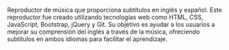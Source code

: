 Reproductor de música que proporciona subtítulos en inglés y español. Este reproductor fue creado utilizando tecnologías web como HTML, CSS, JavaScript, Bootstrap, jQuery y Git. Su objetivo es ayudar a los usuarios a mejorar su comprensión del inglés a través de la música, ofreciendo subtítulos en ambos idiomas para facilitar el aprendizaje.
